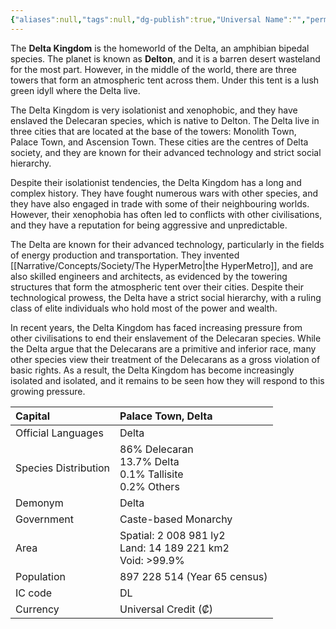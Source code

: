 ```yaml
---
{"aliases":null,"tags":null,"dg-publish":true,"Universal Name":"","permalink":"/narrative/factions/delta-kingdom/","dgPassFrontmatter":true}
---
```


The **Delta Kingdom** is the homeworld of the Delta, an amphibian bipedal species. The planet is known as **Delton**, and it is a barren desert wasteland for the most part. However, in the middle of the world, there are three towers that form an atmospheric tent across them. Under this tent is a lush green idyll where the Delta live.

The Delta Kingdom is very isolationist and xenophobic, and they have enslaved the Delecaran species, which is native to Delton. The Delta live in three cities that are located at the base of the towers: Monolith Town, Palace Town, and Ascension Town. These cities are the centres of Delta society, and they are known for their advanced technology and strict social hierarchy.

Despite their isolationist tendencies, the Delta Kingdom has a long and complex history. They have fought numerous wars with other species, and they have also engaged in trade with some of their neighbouring worlds. However, their xenophobia has often led to conflicts with other civilisations, and they have a reputation for being aggressive and unpredictable.

The Delta are known for their advanced technology, particularly in the fields of energy production and transportation. They invented [[Narrative/Concepts/Society/The HyperMetro\|the HyperMetro]], and are also skilled engineers and architects, as evidenced by the towering structures that form the atmospheric tent over their cities. Despite their technological prowess, the Delta have a strict social hierarchy, with a ruling class of elite individuals who hold most of the power and wealth.

In recent years, the Delta Kingdom has faced increasing pressure from other civilisations to end their enslavement of the Delecaran species. While the Delta argue that the Delecarans are a primitive and inferior race, many other species view their treatment of the Delecarans as a gross violation of basic rights. As a result, the Delta Kingdom has become increasingly isolated and isolated, and it remains to be seen how they will respond to this growing pressure.

|    Capital                 |    Palace Town, Delta<br>                                                                                                                                                       |
|:---------------------------|:--------------------------------------------------------------------------------------------------------------------------------------------------------------------------------|
|    Official Languages      |    Delta                                                                                                                                                                        |
|    Species Distribution    | <div>86% Delecaran<br>13.7% Delta</div><div>0.1% Tallisite<br>0.2% Others</div>                                                                                                 |
|    Demonym                 |    Delta                                                                                                                                                                        |
|    Government              |    Caste-based Monarchy                                                                                                                                                         |
|    Area                    | Spatial: 2 008 981 ly2&nbsp;<div>Land: 14 189 221 km2&nbsp;</div><div>Void: &gt;99.9%<br>                                                                               </div>  |
|    Population              |                                                                                                                                                 897 228 514 (Year 65 census)    |
|    IC code                 |    DL                                                                                                                                                                           |
|    Currency                |  Universal Credit (₡)                                                                                                                                                           |  